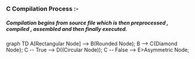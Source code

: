 ### C Compilation Process :-

##### Compilation begins from source file which is then preprocessed , compiled , assembled and then finally executed.

graph TD
    A[Rectangular Node] --> B(Rounded Node);
    B --> C{Diamond Node};
    C -- True --> D((Circular Node));
    C -- False --> E>Asymmetric Node;